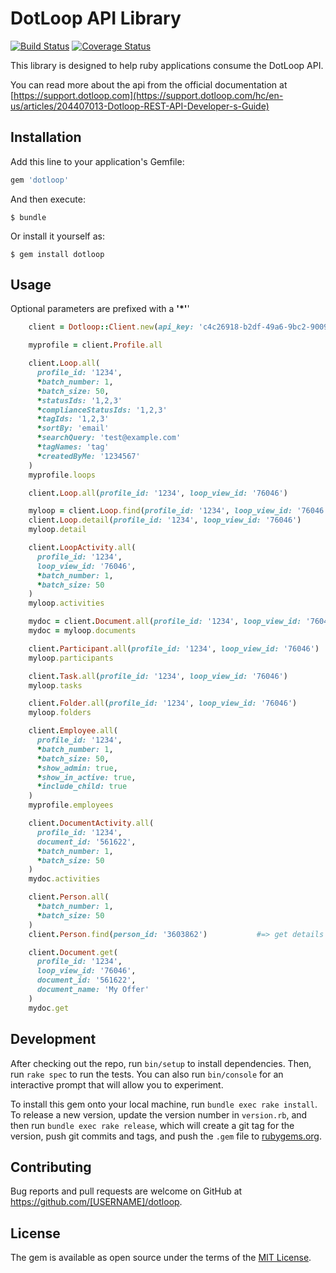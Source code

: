 # DotLoop API Library
[![Build Status](https://travis-ci.org/Loft47/dotloop.svg?branch=master)](https://travis-ci.org/Loft47/dotloop)
[![Coverage Status](https://coveralls.io/repos/github/Loft47/dotloop/badge.svg?branch=master&renew=true)](https://coveralls.io/github/Loft47/dotloop?branch=master)

This library is designed to help ruby applications consume the DotLoop API.

You can read more about the api from the official documentation at [https://support.dotloop.com](https://support.dotloop.com/hc/en-us/articles/204407013-Dotloop-REST-API-Developer-s-Guide)

## Installation

Add this line to your application's Gemfile:

```ruby
gem 'dotloop'
```

And then execute:

    $ bundle

Or install it yourself as:

    $ gem install dotloop

## Usage

Optional parameters are prefixed with a __'*'__'

```ruby
    client = Dotloop::Client.new(api_key: 'c4c26918-b2df-49a6-9bc2-9009274b23a7')

    myprofile = client.Profile.all                                          #=> get list of profiles

    client.Loop.all(
      profile_id: '1234',
      *batch_number: 1,
      *batch_size: 50,
      *statusIds: '1,2,3'
      *complianceStatusIds: '1,2,3'
      *tagIds: '1,2,3'
      *sortBy: 'email'
      *searchQuery: 'test@example.com'
      *tagNames: 'tag'
      *createdByMe: '1234567'
    )                                                                       #=> get list of loops
    myprofile.loops                                                         #=> get list of loops

    client.Loop.all(profile_id: '1234', loop_view_id: '76046')              #=> get basic loop information (multiple loops)

    myloop = client.Loop.find(profile_id: '1234', loop_view_id: '76046')    #=> get basic loop information (single loop)
    client.Loop.detail(profile_id: '1234', loop_view_id: '76046')           #=> get loop detail
    myloop.detail                                                           #=> get loop detail

    client.LoopActivity.all(
      profile_id: '1234',
      loop_view_id: '76046',
      *batch_number: 1,
      *batch_size: 50
    )                                                                       #=> get loop activity
    myloop.activities                                                       #=> get loop activity

    mydoc = client.Document.all(profile_id: '1234', loop_view_id: '76046')  #=> get loop document list
    mydoc = myloop.documents                                                #=> get loop document list

    client.Participant.all(profile_id: '1234', loop_view_id: '76046')       #=> get a list of loop participants
    myloop.participants                                                     #=> get a list of loop participants

    client.Task.all(profile_id: '1234', loop_view_id: '76046')              #=> get a list of loop tasks
    myloop.tasks                                                            #=> get a list of loop tasks

    client.Folder.all(profile_id: '1234', loop_view_id: '76046')            #=> get a list of folders in a loop
    myloop.folders                                                          #=> get a list of folders in a loop

    client.Employee.all(
      profile_id: '1234',
      *batch_number: 1,
      *batch_size: 50,
      *show_admin: true,
      *show_in_active: true,
      *include_child: true
    )                                                                       #=> get a list of users in a profile
    myprofile.employees                                                     #=> get a list of users in a profile

    client.DocumentActivity.all(
      profile_id: '1234',
      document_id: '561622',
      *batch_number: 1,
      *batch_size: 50
    )                                                                       #=> get activity details for a document
    mydoc.activities                                                        #=> get activity details for a document

    client.Person.all(
      *batch_number: 1,
      *batch_size: 50
    )                                                                       #=> get list of contacts
    client.Person.find(person_id: '3603862')           #=> get details for a contact

    client.Document.get(
      profile_id: '1234',
      loop_view_id: '76046',
      document_id: '561622',
      document_name: 'My Offer'
    )                                                                       #=> get a PDF document
    mydoc.get                                                               #=> get a PDF document
```

## Development

After checking out the repo, run `bin/setup` to install dependencies. Then, run `rake spec` to run the tests. You can also run `bin/console` for an interactive prompt that will allow you to experiment.

To install this gem onto your local machine, run `bundle exec rake install`. To release a new version, update the version number in `version.rb`, and then run `bundle exec rake release`, which will create a git tag for the version, push git commits and tags, and push the `.gem` file to [rubygems.org](https://rubygems.org).

## Contributing

Bug reports and pull requests are welcome on GitHub at https://github.com/[USERNAME]/dotloop.


## License

The gem is available as open source under the terms of the [MIT License](http://opensource.org/licenses/MIT).
